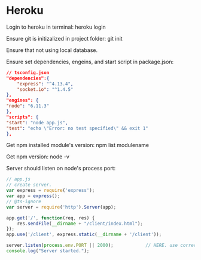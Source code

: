 # Heroku
Login to heroku in terminal:
heroku login

Ensure git is initizalized in project folder:
git init

Ensure that not using local database.

Ensure set dependencies, engeins, and start script in package.json:
```json
// tsconfig.json
"dependencies":{
    "express": "^4.13.4",
    "socket.io": "^1.4.5"
},
"engines": {
"node": "6.11.3"
},
"scripts": {
"start": "node app.js",
"test": "echo \"Error: no test specified\" && exit 1"
},
```

Get npm installed module's version:
npm list modulename

Get npm version:
node -v

Server should listen on node's process port:

```js
// app.js
// create server.
var express = require('express');
var app = express();
// @ts-ignore
var server = require('http').Server(app);

app.get('/', function(req, res) {
    res.sendFile(__dirname + "/client/index.html");
});
app.use('/client', express.static(__dirname + '/client'));

server.listen(process.env.PORT || 2000);            // HERE. use correct port depending on nodejs running environment, or using custmised prot.
console.log("Server started.");
```